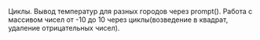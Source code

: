 Циклы.
Вывод температур для разных городов через prompt().
Работа с массивом чисел от -10 до 10 через циклы(возведение в квадрат, удаление отрицательных чисел).
